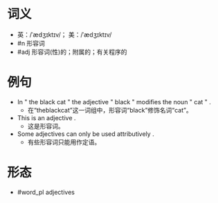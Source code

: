 # 词义
- 英：/ˈædʒɪktɪv/； 美：/ˈædʒɪktɪv/
- #n 形容词
- #adj 形容词(性)的；附属的；有关程序的
# 例句
- In " the black cat " the adjective " black " modifies the noun " cat " .
	- 在“theblackcat”这一词组中，形容词“black”修饰名词“cat”。
- This is an adjective .
	- 这是形容词。
- Some adjectives can only be used attributively .
	- 有些形容词只能用作定语。
# 形态
- #word_pl adjectives
